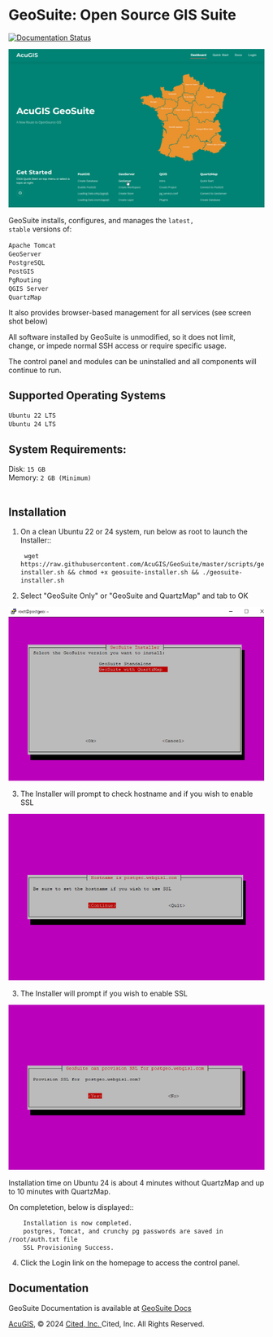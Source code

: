 # GeoSuite: Open Source GIS Suite

[![Documentation Status](https://readthedocs.org/projects/geosuite/badge/?version=latest)](https://geosuite.docs.acugis.com/en/latest/?badge=latest)


![GeoHelm Logo](docs/_static/acugis-geosuite-github.png)




GeoSuite installs, configures, and manages the <code>latest, stable</code> versions of:

<code>Apache Tomcat</code><br />
<code>GeoServer</code><br />
<code>PostgreSQL</code><br />
<code>PostGIS</code><br />
<code>PgRouting</code><br />
<code>QGIS Server</code><br />
<code>QuartzMap</code><br />


It also provides browser-based management for all services (see screen shot below)

All software installed by GeoSuite is unmodified, so it does not limit, change, or impede normal SSH access or require specific usage.  <br />

The control panel and modules can be uninstalled and all components will continue to run.<br />



## Supported Operating Systems <br/>
		
<code>Ubuntu 22 LTS</code><br />
<code>Ubuntu 24 LTS</code>

## System Requirements: <br />
Disk: <code>15 GB</code><br />
Memory: <code>2 GB (Minimum) </code><br /> 

## Installation

1. On a clean Ubuntu 22 or 24 system, run below as root to launch the Installer::

      	wget https://raw.githubusercontent.com/AcuGIS/GeoSuite/master/scripts/geosuite-installer.sh && chmod +x geosuite-installer.sh && ./geosuite-installer.sh


2.  Select "GeoSuite Only" or "GeoSuite and QuartzMap" and tab to OK

![GeoSuite Installer](docs/_static/geosuite-install-screen-1.png)


3.  The Installer will prompt to check hostname and if you wish to enable SSL

![GeoSuite Installer](docs/_static/geosuite-install-screen-3.png)

3.  The Installer will prompt if you wish to enable SSL

![GeoSuite Installer](docs/_static/geosuite-install-screen-4.png)

Installation time on Ubuntu 24 is about 4 minutes without QuartzMap and up to 10 minutes with QuartzMap.  

On completetion, below is displayed::

		Installation is now completed.
		postgres, Tomcat, and crunchy pg passwords are saved in /root/auth.txt file
		SSL Provisioning Success.

4. Click the Login link on the homepage to access the control panel.

## Documentation
GeoSuite Documentation is available at [GeoSuite Docs](https://geosuite.docs.acugis.com)


[AcuGIS](https://www.acugis.com/), &copy; 2024 [Cited, Inc. ](https://www.citedcorp.com)Cited, Inc. All Rights Reserved.
